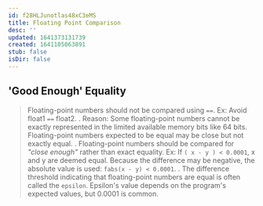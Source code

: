 ```yaml
---
id: f28HLJunotlas48xC3eMS
title: Floating Point Comparison
desc: ''
updated: 1641373131739
created: 1641105063891
stub: false
isDir: false
---
```


## 'Good Enough' Equality

> Floating-point numbers should not be compared using `==`. Ex: Avoid float1 `==` float2. 
> .
> Reason: Some floating-point numbers cannot be exactly represented in the limited available memory bits like 64 bits. Floating-point numbers expected to be equal may be close but not exactly equal.
> .
> Floating-point numbers should be compared for _"close enough"_ rather than exact equality. 
> Ex: If `( x - y ) < 0.0001`, x and y are deemed equal.
> Because the difference may be negative, the absolute value is used: `fabs(x - y) < 0.0001`.
> .
> The difference threshold indicating that floating-point numbers are equal is often called the `epsilon`. Epsilon's value depends on the program's expected values, but 0.0001 is common.
